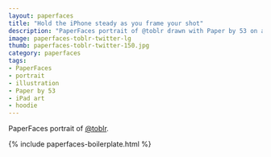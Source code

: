 ```yaml
---
layout: paperfaces
title: "Hold the iPhone steady as you frame your shot"
description: "PaperFaces portrait of @toblr drawn with Paper by 53 on an iPad."
image: paperfaces-toblr-twitter-lg
thumb: paperfaces-toblr-twitter-150.jpg
category: paperfaces
tags: 
- PaperFaces
- portrait
- illustration
- Paper by 53
- iPad art
- hoodie
---
```


PaperFaces portrait of [@toblr](http://twitter.com/toblr).

{% include paperfaces-boilerplate.html %}